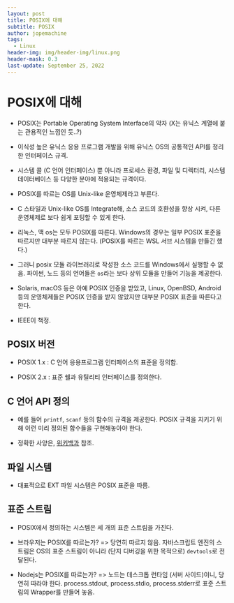 ```yaml
---
layout: post
title: POSIX에 대해
subtitle: POSIX
author: jopemachine
tags:
  - Linux
header-img: img/header-img/linux.png
header-mask: 0.3
last-update: September 25, 2022
---
```


# POSIX에 대해

- POSIX는 Portable Operating System Interface의 약자 (X는 유닉스 계열에 붙는 관용적인 느낌인 듯..?)

- 이식성 높은 유닉스 응용 프로그램 개발을 위해 유닉스 OS의 공통적인 API를 정리한 인터페이스 규격.

- 시스템 콜 (C 언어 인터페이스) 뿐 아니라 프로세스 환경, 파일 및 디렉터리, 시스템 데이터베이스 등 다양한 분야에 적용되는 규격이다.

- POSIX를 따르는 OS를 Unix-like 운영체제라고 부른다.

- C 스타일과 Unix-like OS를 Integrate해, 소스 코드의 호환성을 향상 시켜, 다른 운영체제로 보다 쉽게 포팅할 수 있게 한다.

- 리눅스, 맥 os는 모두 POSIX를 따른다. Windows의 경우는 일부 POSIX 표준을 따르지만 대부분 따르지 않는다. (POSIX를 따르는 WSL 서브 시스템을 만들긴 했다.)

- 그러니 posix 모듈 라이브러리로 작성한 소스 코드를 Windows에서 실행할 수 없음. 파이썬, 노드 등의 언어들은 `os`라는 보다 상위 모듈을 만들어 기능을 제공한다.

- Solaris, macOS 등은 아예 POSIX 인증을 받았고, Linux, OpenBSD, Android 등의 운영체제들은 POSIX 인증을 받지 않았지만 대부분 POSIX 표준을 따른다고 한다.

- IEEE이 책정.

## POSIX 버전

- POSIX 1.x : C 언어 응용프로그램 인터페이스의 표준을 정의함.

- POSIX 2.x : 표준 쉘과 유틸리티 인터페이스를 정의한다.

## C 언어 API 정의

- 예를 들어 `printf`, `scanf` 등의 함수의 규격을 제공한다. POSIX 규격을 지키기 위해 이런 미리 정의된 함수들을 구현해놓아야 한다.

- 정확한 사양은, [위키백과](https://ko.wikipedia.org/wiki/C_POSIX_%EB%9D%BC%EC%9D%B4%EB%B8%8C%EB%9F%AC%EB%A6%AC) 참조.

## 파일 시스템

- 대표적으로 EXT 파일 시스템은 POSIX 표준을 따름.

## 표준 스트림

- POSIX에서 정의하는 시스템은 세 개의 표준 스트림을 가진다.

- 브라우저는 POSIX를 따르는가? => 당연히 따르지 않음. 자바스크립트 엔진의 스트림은 OS의 표준 스트림이 아니라 (단지 디버깅을 위한 목적으로) `devtools`로 전달된다.

- Nodejs는 POSIX를 따르는가? => 노드는 데스크톱 런타임 (서버 사이드)이니, 당연히 따라야 한다. process.stdout, process.stdio, process.stderr로 표준 스트림의 Wrapper를 만들어 놓음.
